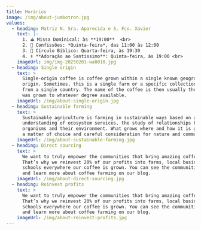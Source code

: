 ```yaml
---
title: Horários
image: /img/about-jumbotron.jpg
values:
  - heading: Matriz N. Sra. Aparecida e S. Fco. Xavier
    text: |-
      1. ⛪ Missa Dominical: às **19:00**  <br>
      2. 🙏 Confissões: *Quinta-feira*, das 11:00 às 12:00
      3. 📖 Círculo Bíblico: Quarta-feira, às 19:30 
      4. ✝️ **Adoração ao Santíssimo**: Quinta-feira, às 19:00 <br>
    imageUrl: img/img-20250201-wa0010.jpg
  - heading: Single origin
    text: >
      Single-origin coffee is coffee grown within a single known geographic
      origin. Sometimes, this is a single farm or a specific collection of beans
      from a single country. The name of the coffee is then usually the place it
      was grown to whatever degree available.
    imageUrl: /img/about-single-origin.jpg
  - heading: Sustainable farming
    text: >
      Sustainable agriculture is farming in sustainable ways based on an
      understanding of ecosystem services, the study of relationships between
      organisms and their environment. What grows where and how it is grown are
      a matter of choice and careful consideration for nature and communities.
    imageUrl: /img/about-sustainable-farming.jpg
  - heading: Direct sourcing
    text: >
      We want to truly empower the communities that bring amazing coffee to you.
      That’s why we reinvest 20% of our profits into farms, local businesses and
      schools everywhere our coffee is grown. You can see the communities grow
      and learn more about coffee farming on our blog.
    imageUrl: /img/about-direct-sourcing.jpg
  - heading: Reinvest profits
    text: >
      We want to truly empower the communities that bring amazing coffee to you.
      That’s why we reinvest 20% of our profits into farms, local businesses and
      schools everywhere our coffee is grown. You can see the communities grow
      and learn more about coffee farming on our blog.
    imageUrl: /img/about-reinvest-profits.jpg
---
```

